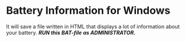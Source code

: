 # Battery Information for Windows

It will save a file written in HTML that displays a lot of information about your battery.
*****RUN this BAT-file as ADMINISTRATOR.*****
